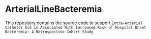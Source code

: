 # ArterialLineBacteremia
This repository contains the source code to support ``Intra-Arterial Catheter Use is Associated With Increased Risk of Hospital Onset Bacteremia: A Retrospective Cohort Study``
